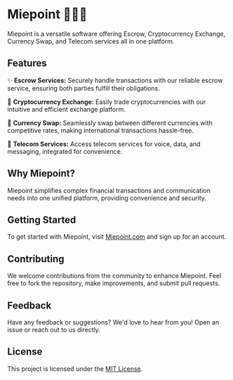 # Miepoint 💼💱📱

Miepoint is a versatile software offering Escrow, Cryptocurrency Exchange, Currency Swap, and Telecom services all in one platform.

## Features

✨ **Escrow Services:** Securely handle transactions with our reliable escrow service, ensuring both parties fulfill their obligations.

💱 **Cryptocurrency Exchange:** Easily trade cryptocurrencies with our intuitive and efficient exchange platform.

🔄 **Currency Swap:** Seamlessly swap between different currencies with competitive rates, making international transactions hassle-free.

📱 **Telecom Services:** Access telecom services for voice, data, and messaging, integrated for convenience.

## Why Miepoint?

Miepoint simplifies complex financial transactions and communication needs into one unified platform, providing convenience and security.

## Getting Started

To get started with Miepoint, visit [Miepoint.com](https://miepoint.com) and sign up for an account.

## Contributing

We welcome contributions from the community to enhance Miepoint. Feel free to fork the repository, make improvements, and submit pull requests.

## Feedback

Have any feedback or suggestions? We'd love to hear from you! Open an issue or reach out to us directly.

## License

This project is licensed under the [MIT License](LICENSE).

